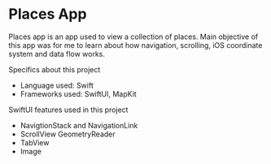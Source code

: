# Places App

Places app is an app used to view a collection of places. Main objective of this app was for me to learn about how navigation, scrolling, iOS coordinate system and data flow works.

Specifics about this project
- Language used: Swift
- Frameworks used: SwiftUI, MapKit

SwiftUI features used in this project
- NavigtionStack and NavigationLink
- ScrollView GeometryReader
- TabView
- Image
